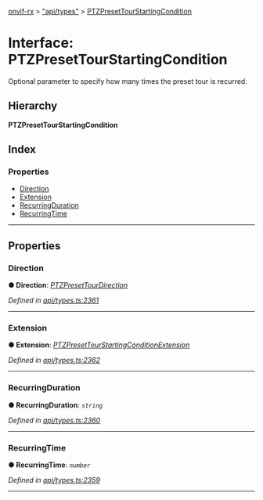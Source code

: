 [onvif-rx](../README.md) > ["api/types"](../modules/_api_types_.md) > [PTZPresetTourStartingCondition](../interfaces/_api_types_.ptzpresettourstartingcondition.md)

# Interface: PTZPresetTourStartingCondition

Optional parameter to specify how many times the preset tour is recurred.

## Hierarchy

**PTZPresetTourStartingCondition**

## Index

### Properties

* [Direction](_api_types_.ptzpresettourstartingcondition.md#direction)
* [Extension](_api_types_.ptzpresettourstartingcondition.md#extension)
* [RecurringDuration](_api_types_.ptzpresettourstartingcondition.md#recurringduration)
* [RecurringTime](_api_types_.ptzpresettourstartingcondition.md#recurringtime)

---

## Properties

<a id="direction"></a>

###  Direction

**● Direction**: *[PTZPresetTourDirection](../enums/_api_types_.ptzpresettourdirection.md)*

*Defined in [api/types.ts:2361](https://github.com/patrickmichalina/onvif-rx/blob/d62cee9/src/api/types.ts#L2361)*

___
<a id="extension"></a>

###  Extension

**● Extension**: *[PTZPresetTourStartingConditionExtension](_api_types_.ptzpresettourstartingconditionextension.md)*

*Defined in [api/types.ts:2362](https://github.com/patrickmichalina/onvif-rx/blob/d62cee9/src/api/types.ts#L2362)*

___
<a id="recurringduration"></a>

###  RecurringDuration

**● RecurringDuration**: *`string`*

*Defined in [api/types.ts:2360](https://github.com/patrickmichalina/onvif-rx/blob/d62cee9/src/api/types.ts#L2360)*

___
<a id="recurringtime"></a>

###  RecurringTime

**● RecurringTime**: *`number`*

*Defined in [api/types.ts:2359](https://github.com/patrickmichalina/onvif-rx/blob/d62cee9/src/api/types.ts#L2359)*

___

